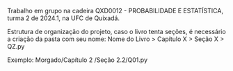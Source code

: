Trabalho em grupo na cadeira QXD0012 - PROBABILIDADE E ESTATÍSTICA, turma 2 de 2024.1, na UFC de Quixadá.

Estrutura de organização do projeto, caso o livro tenta seções, é necessário a criação da pasta com seu nome:
Nome do Livro > Capítulo X > Seção X > QZ.py
 
Exemplo: Morgado/Capítulo 2
/Seção 2.2/Q01.py
